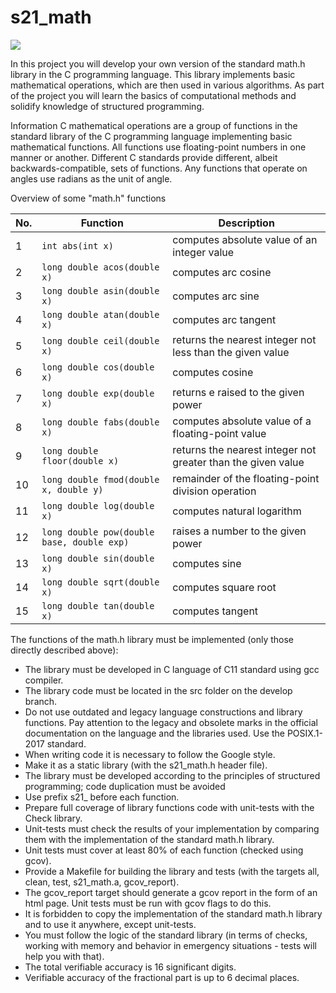 # s21_math

<picture>
  <img src="https://github.com/VoLoK/s21_math/assets/112762382/a3b97458-ea95-4c2a-a347-90b6993d372d">
</picture>


In this project you will develop your own version of the standard math.h library in the C programming language. This library implements basic mathematical operations, which are then used in various algorithms. As part of the project you will learn the basics of computational methods and solidify knowledge of structured programming.

Information
C mathematical operations are a group of functions in the standard library of the C programming language implementing basic mathematical functions. 
All functions use floating-point numbers in one manner or another. 
Different C standards provide different, albeit backwards-compatible, sets of functions. 
Any functions that operate on angles use radians as the unit of angle.

Overview of some "math.h" functions

| No. | Function | Description |
| --- | -------- | ----------- |
| 1 | `int abs(int x)` | computes absolute value of an integer value |
| 2 | `long double acos(double x)` | computes arc cosine |
| 3 | `long double asin(double x)` | computes arc sine |
| 4 | `long double atan(double x)` | computes arc tangent |
| 5 | `long double ceil(double x)` | returns the nearest integer not less than the given value |
| 6 | `long double cos(double x)` | computes cosine |
| 7 | `long double exp(double x)` | returns e raised to the given power |
| 8 | `long double fabs(double x)` | computes absolute value of a floating-point value |
| 9 | `long double floor(double x)` | returns the nearest integer not greater than the given value |
| 10 | `long double fmod(double x, double y)` | remainder of the floating-point division operation |
| 11 | `long double log(double x)` | computes natural logarithm |
| 12 | `long double pow(double base, double exp)` | raises a number to the given power |
| 13 | `long double sin(double x)` | computes sine |
| 14 | `long double sqrt(double x)` | computes square root |
| 15 | `long double tan(double x)` | computes tangent |  

The functions of the math.h library must be implemented (only those directly described above):

- The library must be developed in C language of C11 standard using gcc compiler.
- The library code must be located in the src folder on the develop branch.
- Do not use outdated and legacy language constructions and library functions. Pay attention to the legacy and obsolete marks in the official documentation on the language and the libraries used. Use the POSIX.1-2017 standard.
- When writing code it is necessary to follow the Google style.
- Make it as a static library (with the s21_math.h header file).
- The library must be developed according to the principles of structured programming; code duplication must be avoided
- Use prefix s21_ before each function.
- Prepare full coverage of library functions code with unit-tests with the Check library.
- Unit-tests must check the results of your implementation by comparing them with the implementation of the standard math.h library.
- Unit tests must cover at least 80% of each function (checked using gcov).
- Provide a Makefile for building the library and tests (with the targets all, clean, test, s21_math.a, gcov_report).
- The gcov_report target should generate a gcov report in the form of an html page. Unit tests must be run with gcov flags to do this.
- It is forbidden to copy the implementation of the standard math.h library and to use it anywhere, except unit-tests.
- You must follow the logic of the standard library (in terms of checks, working with memory and behavior in emergency situations - tests will help you with that).
- The total verifiable accuracy is 16 significant digits.
- Verifiable accuracy of the fractional part is up to 6 decimal places.
